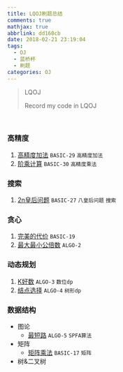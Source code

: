 ```yaml
---
title: LQOJ刷题总结
comments: true
mathjax: true
abbrlink: dd160cb
date: 2018-02-21 23:19:04
tags:
  - OJ
  - 蓝桥杯
  - 刷题
categories: OJ
---
```


 > LQOJ
 >
 > Record my code in LQOJ

<!-- more -->

​         

### 高精度

1. [高精度加法](https://github.com/hushhw/LQOJ/blob/master/BASIC/BASIC-29%20%E9%AB%98%E7%B2%BE%E5%BA%A6%E5%8A%A0%E6%B3%95.cpp)  `BASIC-29` `高精度加法` 
2. [阶乘计算](https://github.com/hushhw/LQOJ/blob/master/BASIC/BASIC-30%20%E9%98%B6%E4%B9%98%E8%AE%A1%E7%AE%97.cpp) `BASIC-30`  `高精度乘法`



### 搜索

1. [2n皇后问题](https://github.com/hushhw/LQOJ/blob/master/BASIC/BASIC-27%202n%E7%9A%87%E5%90%8E%E9%97%AE%E9%A2%98.cpp) `BASIC-27` `八皇后问题` `搜索`





### 贪心

1. [完美的代价](https://github.com/hushhw/LQOJ/blob/master/BASIC/BASIC-19%20%E5%AE%8C%E7%BE%8E%E7%9A%84%E4%BB%A3%E4%BB%B7.cpp) `BASIC-19`
2. [最大最小公倍数](https://github.com/hushhw/LQOJ/blob/master/ALGO/ALGO-002%20%E6%9C%80%E5%A4%A7%E6%9C%80%E5%B0%8F%E5%85%AC%E5%80%8D%E6%95%B0(%E8%B4%AA%E5%BF%83).cpp) `ALGO-2` 



### 动态规划

1. [K好数](https://github.com/hushhw/LQOJ/blob/master/ALGO/ALGO-003%20K%E5%A5%BD%E6%95%B0.cpp) `ALGO-3` `数位dp`
2. [结点选择](https://github.com/hushhw/LQOJ/blob/master/ALGO/ALGO-004%20%E7%BB%93%E7%82%B9%E9%80%89%E6%8B%A9.cpp) `ALGO-4` `树形dp`



### 数据结构

- 图论
  - [最短路](https://github.com/hushhw/LQOJ/blob/master/ALGO/ALGO-005%20%E6%9C%80%E7%9F%AD%E8%B7%AF.cpp) `ALGO-5` `SPFA算法`
- 矩阵
  - [矩阵乘法](https://github.com/hushhw/LQOJ/blob/master/BASIC/BASIC-17%20%E7%9F%A9%E9%98%B5%E4%B9%98%E6%B3%95.cpp) `BASIC-17` `矩阵`
- 树&二叉树